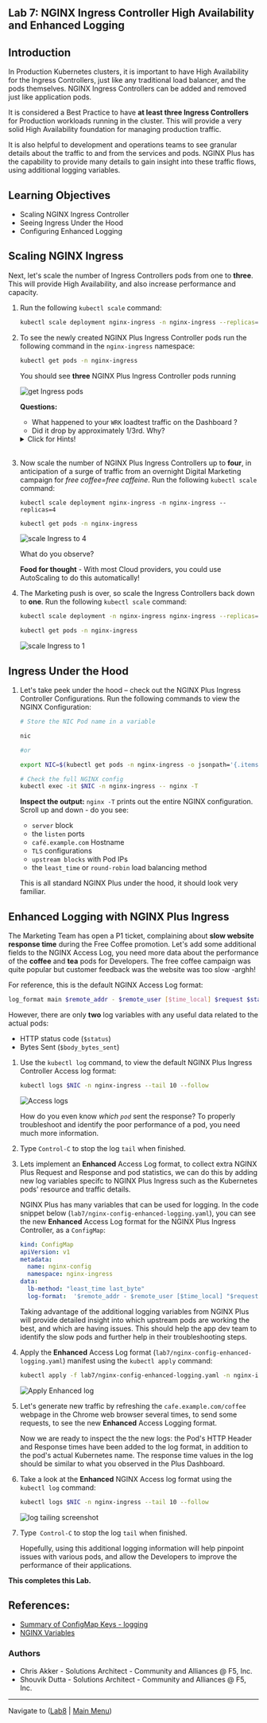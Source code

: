 ## Lab 7: NGINX Ingress Controller High Availability and Enhanced Logging

## Introduction

In Production Kubernetes clusters, it is important to have High Availability for the Ingress Controllers, just like any traditional load balancer, and the pods themselves.  NGINX Ingress Controllers can be added and removed just like application pods.  

It is considered a Best Practice to have **at least three Ingress Controllers** for Production workloads running in the cluster.  This will provide a very solid High Availability foundation for managing production traffic.

It is also helpful to development and operations teams to see granular details about the traffic to and from the services and pods.  NGINX Plus has the capability to provide many details to gain insight into these traffic flows, using additional logging variables.

## Learning Objectives

- Scaling NGINX Ingress Controller
- Seeing Ingress Under the Hood
- Configuring Enhanced Logging

## Scaling NGINX Ingress

Next, let's scale the number of Ingress Controllers pods from one to **three**. This will provide High Availability, and also increase performance and capacity.

1. Run the following `kubectl scale` command:

    ```bash
    kubectl scale deployment nginx-ingress -n nginx-ingress --replicas=3
    ```

1. To see the newly created NGINX Plus Ingress Controller pods run the following command in the `nginx-ingress` namespace:

    ```bash
    kubectl get pods -n nginx-ingress
    ```

    You should see **three** NGINX Plus Ingress Controller pods running

    ![get Ingress pods](media/lab7_get_ingress_pods.png)

    **Questions:** 
     - What happened to your `WRK` loadtest traffic on the Dashboard ?
     - Did it drop by approximately 1/3rd.  Why?

    <details><summary>Click for Hints!</summary>
      <br/>
      <p>
        <strong>Answer</strong>: there are now <strong>three Ingress Controllers</strong>, each taking 1/3rd of the traffic from the LoadBalancer Service, out in front of all 3 Ingress Controllers.  The incoming traffic to the first Ingress Controller is now equally shared with 2 new Ingress Controllers. <br/> 

        Refer to the topology diagram of this lab's Multi-Ingress deployment:
      </p>
      
      ![Multiple Ingress](media/lab7_multi_ingress.png)
    </details><br/>

1. Now scale the number of NGINX Plus Ingress Controllers up to **four**, in anticipation of a surge of traffic from an overnight Digital Marketing campaign for *free coffee=free caffeine*. Run the following `kubectl scale` command:

   ```
   kubectl scale deployment nginx-ingress -n nginx-ingress --replicas=4
   ```
   ```bash
   kubectl get pods -n nginx-ingress
   ```

   ![scale Ingress to 4](media/lab7_ingress_scale4.png)

    What do you observe?

   **Food for thought** - With most Cloud providers, you could use AutoScaling to do this automatically!

1. The Marketing push is over, so scale the Ingress Controllers back down to **one**. Run the following `kubectl scale` command:

    ```bash
    kubectl scale deployment -n nginx-ingress nginx-ingress --replicas=1
    ```
    ```bash
    kubectl get pods -n nginx-ingress
    ```
    ![scale Ingress to 1](media/lab7_ingress_scale1.png)

## Ingress Under the Hood

1. Let's take peek under the hood – check out the NGINX Plus Ingress Controller Configurations. Run the following commands to view the NGINX Configuration:

    ```bash
    # Store the NIC Pod name in a variable

    nic
    
    #or

    export NIC=$(kubectl get pods -n nginx-ingress -o jsonpath='{.items[0].metadata.name}')

    # Check the full NGINX config
    kubectl exec -it $NIC -n nginx-ingress -- nginx -T
    ```

    **Inspect the output:** `nginx -T` prints out the entire NGINX configuration. Scroll up and down - do you see:

    - `server` block
    - the `listen` ports 
    - `café.example.com` Hostname
    - `TLS` configurations 
    - `upstream blocks` with Pod IPs 
    - the `least_time` or `round-robin` load balancing method  

    This is all standard NGINX Plus under the hood, it should look very familiar.

## Enhanced Logging with NGINX Plus Ingress

The Marketing Team has open a P1 ticket, complaining about **slow website response time** during the Free Coffee promotion.  Let's add some additional fields to the NGINX Access Log, you need more data about the performance of the **coffee** and **tea** pods for Developers.  The free coffee campaign was quite popular but customer feedback was the website was too slow -arghh!

For reference, this is the default NGINX Access Log format:
  
```bash
log_format main $remote_addr - $remote_user [$time_local] $request $status $body_bytes_sent $http_refererm $http_user_agent $http_x_forwarded_for;
```

However, there are only **two** log variables with any useful data related to the actual pods:

  - HTTP status code (`$status`)
  - Bytes Sent (`$body_bytes_sent`) 

1. Use the `kubectl log` command, to view the default NGINX Plus Ingress Controller Access log format:

    ```bash
    kubectl logs $NIC -n nginx-ingress --tail 10 --follow
    ```

    ![Access logs](media/lab7_access-logs.png)

    How do you even know *which `pod`* sent the response? To properly troubleshoot and identify the poor performance of a pod, you need much more information. 

1. Type `Control-C` to stop the log `tail` when finished.

1. Lets implement an **Enhanced** Access Log format, to collect extra NGINX Plus Request and Response and pod statistics, we can do this by adding new log variables specifc to NGINX Plus Ingress such as the Kubernetes pods' resource and traffic details. 

    NGINX Plus has many variables that can be used for logging. In the code snippet below
    (`lab7/nginx-config-enhanced-logging.yaml`), you can see the new **Enhanced** Access Log format for the NGINX Plus Ingress Controller, as a `ConfigMap`:

      ```yaml
      kind: ConfigMap
      apiVersion: v1
      metadata:
        name: nginx-config
        namespace: nginx-ingress
      data:
        lb-method: "least_time last_byte"
        log-format:  '$remote_addr - $remote_user [$time_local] "$request" $status $body_bytes_sent "$http_referer" "$http_user_agent" "$http_x_forwarded_for" rn="$resource_name" "$resource_type" "$resource_namespace" svc="$service" "$request_id" rt=“$request_time” ua=“$upstream_addr” uct="$upstream_connect_time" uht="$upstream_header_time" urt="$upstream_response_time" uqt=“$upstream_queue_time“ cs=“$upstream_cache_status“'
      ```

      Taking advantage of the additional logging variables from NGINX Plus will provide detailed insight into which upstream pods are working the best, and which are having issues.  This should help the app dev team to identify the slow pods and further help in their troubleshooting steps.

1. Apply the **Enhanced** Access Log format (`lab7/nginx-config-enhanced-logging.yaml`) manifest using the `kubectl apply` command:

    ```bash
    kubectl apply -f lab7/nginx-config-enhanced-logging.yaml -n nginx-ingress
    ```
    ![Apply Enhanced log](media/lab7_apply_enh_log.png)

1. Let's generate new traffic by refreshing the `cafe.example.com/coffee` webpage in the Chrome web browser several times, to send some requests, to see the new **Enhanced** Access Logging format.

    Now we are ready to inspect the the new logs: the Pod's HTTP Header and Response times have been added to the log format, in addition to the pod's actual Kubernetes name. The response time values in the log should be similar to what you observed in the Plus Dashboard.

1. Take a look at the **Enhanced** NGINX Access log format using the `kubectl log` command:

    ```bash
    kubectl logs $NIC -n nginx-ingress --tail 10 --follow
    ```

    ![log tailing screenshot](media/lab7_access-log-enhanced.png)

1. Type` Control-C` to stop the log  `tail` when finished.

   Hopefully, using this additional logging information will help pinpoint issues with various pods, and allow the Developers to improve the performance of their applications.


**This completes this Lab.** 

## References: 

- [Summary of ConfigMap Keys - logging](http://docs.nginx.com/nginx-ingress-controller/configuration/global-configuration/configmap-resource/#logging)
- [NGINX Variables](http://nginx.org/en/docs/varindex.html)

### Authors
- Chris Akker - Solutions Architect - Community and Alliances @ F5, Inc.
- Shouvik Dutta - Solutions Architect - Community and Alliances @ F5, Inc.

-------------

Navigate to ([Lab8](../lab8/readme.md) | [Main Menu](../LabGuide.md))

